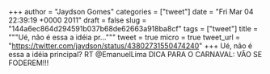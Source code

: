 
+++
author = "Jaydson Gomes"
categories = ["tweet"]
date = "Fri Mar 04 22:39:19 +0000 2011"
draft = false
slug = "144a6ec864d294591b037b68de62663a918ba8cf"
tags = ["tweet"]
title = """Ué, não é essa a idéia pr..."""
tweet = true
micro = true
tweet_url = "https://twitter.com/jaydson/status/43802731550474240"
+++
Ué, não é essa a idéia principal? RT @EmanuelLima DICA PARA O CARNAVAL: VÃO SE FODEREM!!!
